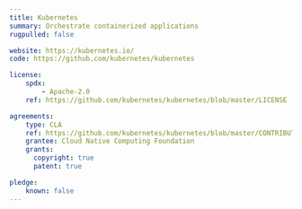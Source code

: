 ```yaml
---
title: Kubernetes
summary: Orchestrate containerized applications
rugpulled: false

website: https://kubernetes.io/
code: https://github.com/kubernetes/kubernetes

license:
    spdx:
        - Apache-2.0
    ref: https://github.com/kubernetes/kubernetes/blob/master/LICENSE

agreements:
    type: CLA
    ref: https://github.com/kubernetes/kubernetes/blob/master/CONTRIBUTING.md
    grantee: Cloud Native Computing Foundation
    grants:
      copyright: true
      patent: true

pledge:
    known: false
---
```

